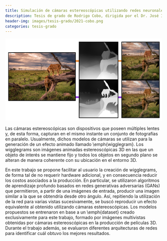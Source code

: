 ```yaml
---
title: Simulación de cámaras estereoscópicas utilizando redes neuronales
description: Tesis de grado de Rodrigo Cobo, dirigida por el Dr. José Ignacio Orlando y el Dr. Ignacio Larrabide.
header-img: images/tesis-grado/2021-cobo.png
categories: tesis-grado
---
```


<div class="image-post-container">
    <img src="/images/tesis-grado/2021-cobo.png"/>
</div>

Las cámaras estereoscópicas son dispositivos que poseen múltiples lentes y, de esta forma, capturan en el mismo instante un conjunto de fotografías en paralelo. Usualmente, dichos modelos de cámaras se utilizan para la generación de un efecto animado llamado \emph{wigglegram}. Los wigglegrams son imágenes animadas estereoscópicas 3D en las que un objeto de interés se mantiene fijo y todos los objetos en segundo plano se alteran de manera coherente con su ubicación en el entorno 3D. 

En este trabajo se propone facilitar al usuario la creación de wigglegrams, de forma tal de no requerir hardware adicional, y en consecuencia reducir los costos asociados a la producción. En particular, se utilizaron algoritmos de aprendizaje profundo basados en redes generativas adversarias (GANs) que permitieron, a partir de una imágenes de entrada, producir una imagen similar a la que se obtendría desde otro ángulo. Así, repitiendo la utilización de la red para varias vistas sucesivamente, se buscó reproducir un efecto equivalente al obtenido utilizando cámaras estereoscópicas. Los modelos propuestos se entrenaron en base a un \emph{dataset} creado exclusivamente para este trabajo, formado por imágenes multivistas obtenidas por cámaras estereoscópicas en la producción de películas 3D. Durante el trabajo además, se evaluaron diferentes arquitecturas de redes para identificar cuál obtuvo los mejores resultados.
